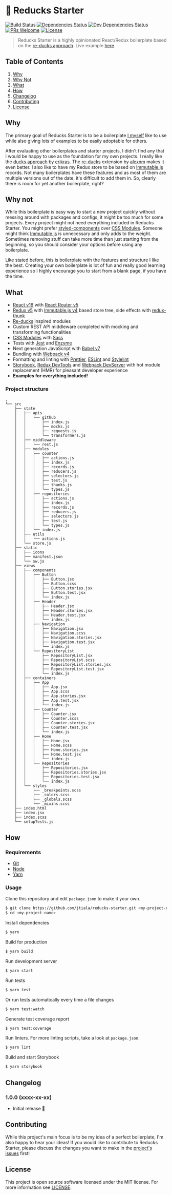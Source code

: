 # 🦆 Reducks Starter

[![Build Status][build-status-badge]][build-status]
[![Dependencies Status][dependencies-status-badge]][dependencies-status]
[![Dev Dependencies Status][devdependencies-status-badge]][devdependencies-status]
[![PRs Welcome][prs-badge]][contributing]
[![License][license-badge]](license)

> Reducks Starter is a highly opinionated React/Redux boilerplate based on the [re-ducks approach][re-ducks]. Live example [here][example].

## Table of Contents

1. [Why](#why)
2. [Why Not](#why-not)
3. [What](#what)
4. [How](#how)
5. [Changelog](#changelog)
6. [Contributing](#contributing)
7. [License](#license)

## Why

The primary goal of Reducks Starter is to be a boilerplate [I myself][jtiala] like to use while also giving lots of examples to be easily adoptable for others.

After evaluating other boilerplates and starter projects, I didn't find any that I would be happy to use as the foundation for my own projects. I really like the [ducks approach][ducks] by [erikras][erikras]. The [re-ducks][re-ducks] extension by [alexnm][alexnm] makes it even better. I also like to have my Redux store to be based on [Immutable.js][immutable] records. Not many boilerplates have these features and as most of them are multiple versions out of the date, it's difficult to add them in. So, clearly there is room for yet another boilerplate, right?

## Why not

While this boilerplate is easy way to start a new project quickly without messing around with packages and configs, it might be too much for some projects. Every project might not need everything included in Reducks Starter. You might prefer [styled-components][styled-components] over [CSS Modules][css-modules]. Someone might think [Immutable.js][immutable] is unnecessary and only adds to the weight. Sometimes removing stuff can take more time than just starting from the beginning, so you should consider your options before using any boilerplate.

Like stated before, this is boilerplate with the features and structure I like the best. Creating your own boilerplate is lot of fun and really good learning experience so I highly encourage you to start from a blank page, if you have the time.

## What

- [React v16][react] with [React Router v5][react-router]
- [Redux v5][redux] with [Immutable.js v4][immutable] based store tree, side effects with [redux-thunk][redux-thunk]
- [Re-ducks][re-ducks] inspired modules
- Custom REST API middleware completed with mocking and transforming functionalities
- [CSS Modules][css-modules] with [Sass][sass]
- Tests with [Jest][jest] and [Enzyme][enzyme]
- Next generation JavaScript with [Babel v7][babel]
- Bundling with [Webpack v4][webpack]
- Formatting and linting with [Prettier][prettier], [ESLint][eslint] and [Stylelint][stylelint]
- [Storybook][storybook], [Redux DevTools][redux-dev-tools] and [Webpack DevServer][webpack-dev-server] with hot module replacement (HMR) for pleasant developer experience
- **Examples for everything included!**

### Project structure

<!--
To generate this, use
tree --dirsfirst -I 'node_modules|coverage|LICENSE|README.md|*config.js|package.json|yarn.lock|*.png|*.ico'
-->

```
.
└── src
    ├── state
    │   ├── apis
    │   │   └── github
    │   │       ├── index.js
    │   │       ├── mocks.js
    │   │       ├── requests.js
    │   │       └── transformers.js
    │   ├── middleware
    │   │   └── rest.js
    │   ├── modules
    │   │   ├── counter
    │   │   │   ├── actions.js
    │   │   │   ├── index.js
    │   │   │   ├── records.js
    │   │   │   ├── reducers.js
    │   │   │   ├── selectors.js
    │   │   │   ├── test.js
    │   │   │   ├── thunks.js
    │   │   │   └── types.js
    │   │   ├── repositories
    │   │   │   ├── actions.js
    │   │   │   ├── index.js
    │   │   │   ├── records.js
    │   │   │   ├── reducers.js
    │   │   │   ├── selectors.js
    │   │   │   ├── test.js
    │   │   │   └── types.js
    │   │   └── index.js
    │   ├── utils
    │   │   └── actions.js
    │   └── store.js
    ├── static
    │   ├── icons
    │   ├── manifest.json
    │   └── sw.js
    ├── views
    │   ├── components
    │   │   ├── Button
    │   │   │   ├── Button.jsx
    │   │   │   ├── Button.scss
    │   │   │   ├── Button.stories.jsx
    │   │   │   ├── Button.test.jsx
    │   │   │   └── index.js
    │   │   ├── Header
    │   │   │   ├── Header.jsx
    │   │   │   ├── Header.stories.jsx
    │   │   │   ├── Header.test.jsx
    │   │   │   └── index.js
    │   │   ├── Navigation
    │   │   │   ├── Navigation.jsx
    │   │   │   ├── Navigation.scss
    │   │   │   ├── Navigation.stories.jsx
    │   │   │   ├── Navigation.test.jsx
    │   │   │   └── index.js
    │   │   └── RepositoryList
    │   │       ├── RepositoryList.jsx
    │   │       ├── RepositoryList.scss
    │   │       ├── RepositoryList.stories.jsx
    │   │       ├── RepositoryList.test.jsx
    │   │       └── index.js
    │   ├── containers
    │   │   ├── App
    │   │   │   ├── App.jsx
    │   │   │   ├── App.scss
    │   │   │   ├── App.stories.jsx
    │   │   │   ├── App.test.jsx
    │   │   │   └── index.js
    │   │   ├── Counter
    │   │   │   ├── Counter.jsx
    │   │   │   ├── Counter.scss
    │   │   │   ├── Counter.stories.jsx
    │   │   │   ├── Counter.test.jsx
    │   │   │   └── index.js
    │   │   ├── Home
    │   │   │   ├── Home.jsx
    │   │   │   ├── Home.scss
    │   │   │   ├── Home.stories.jsx
    │   │   │   ├── Home.test.jsx
    │   │   │   └── index.js
    │   │   └── Repositories
    │   │       ├── Repositories.jsx
    │   │       ├── Repositories.stories.jsx
    │   │       ├── Repositories.test.jsx
    │   │       └── index.js
    │   └── styles
    │       ├── _breakpoints.scss
    │       ├── _colors.scss
    │       ├── _globals.scss
    │       └── _mixins.scss
    ├── index.html
    ├── index.jsx
    ├── index.scss
    └── setupTests.js
```

## How

### Requirements

- [Git][git]
- [Node][node]
- [Yarn][yarn]

### Usage

Clone this repository and edit `package.json` to make it your own.

```bash
$ git clone https://github.com/jtiala/reducks-starter.git <my-project-name>
$ cd <my-project-name>
```

Install dependencies

```bash
$ yarn
```

Build for production

```bash
$ yarn build
```

Run development server

```bash
$ yarn start
```

Run tests

```bash
$ yarn test
```

Or run tests automatically every time a file changes

```bash
$ yarn test:watch
```

Generate test coverage report

```bash
$ yarn test:coverage
```

Run linters. For more linting scripts, take a look at `package.json`.

```bash
$ yarn lint
```

Build and start Storybook

```bash
$ yarn storybook
```

## Changelog

### 1.0.0 (xxxx-xx-xx)

- Initial release 🎉

## Contributing

While this project's main focus is to be my idea of a perfect boilerplate, I'm also happy to hear your ideas! If you would like to contribute to Reducks Starter, please discuss the changes you want to make in the [project's issues][issues] first!

## License

This project is open source software licensed under the MIT license. For more information see [LICENSE][license].

[build-status]: https://travis-ci.com/jtiala/reducks-starter
[build-status-badge]: https://travis-ci.com/jtiala/reducks-starter.svg?branch=master
[dependencies-status]: https://david-dm.org/jtiala/reducks-starter
[dependencies-status-badge]: https://img.shields.io/david/jtiala/reducks-starter.svg
[devdependencies-status]: https://david-dm.org/jtiala/reducks-starter?type=dev
[devdependencies-status-badge]: https://img.shields.io/david/dev/jtiala/reducks-starter.svg
[contributing]: #contributing
[prs-badge]: https://img.shields.io/badge/prs-welcome-blue.svg
[license]: https://github.com/jtiala/reducks-starter/blob/master/LICENSE
[license-badge]: https://img.shields.io/badge/license-MIT-blue.svg
[example]: https://jtiala.github.io/reducks-starter/
[ducks]: https://github.com/erikras/ducks-modular-redux
[erikras]: https://github.com/erikras
[re-ducks]: https://github.com/alexnm/re-ducks
[alexnm]: https://github.com/alexnm
[jtiala]: https://github.com/jtiala
[react]: https://reactjs.org/
[redux]: https://redux.js.org/
[immutable]: https://facebook.github.io/immutable-js/
[redux-thunk]: https://github.com/reduxjs/redux-thunk
[react-router]: https://github.com/ReactTraining/react-router
[css-modules]: https://github.com/css-modules/css-modules
[sass]: https://sass-lang.com/
[jest]: https://jestjs.io/
[enzyme]: https://github.com/airbnb/enzyme
[babel]: https://babeljs.io/
[webpack]: https://webpack.js.org/
[prettier]: https://prettier.io/
[eslint]: https://eslint.org/
[stylelint]: https://stylelint.io/
[storybook]: https://storybook.js.org/
[redux-dev-tools]: http://extension.remotedev.io/
[webpack-dev-server]: https://webpack.js.org/configuration/dev-server/
[styled-components]: https://www.styled-components.com/
[git]: https://git-scm.com/
[node]: https://nodejs.org/
[yarn]: https://yarnpkg.com/
[issues]: https://github.com/jtiala/reducks-starter/issues
